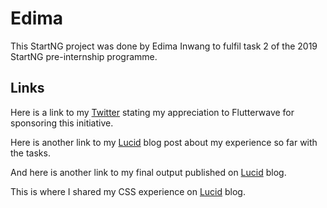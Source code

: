 # Edima 

This StartNG project was done by Edima Inwang to fulfil task 2 of the 2019 StartNG pre-internship programme.

## Links

Here is a link to my [Twitter](https://twitter.com/EdimaInwang/status/1164900860415135746) stating my appreciation to Flutterwave for sponsoring this initiative.

Here is another link to my [Lucid](https://lucid.blog/edimainwang/post/1566569353) blog post about my experience so far with the tasks.

And here is another link to my final output published on [Lucid](https://lucid.blog/edimainwang/post/1566570285) blog.

This is where I shared my CSS experience on [Lucid](https://lucid.blog/edimainwang/post/cascading-styles-83c) blog.
